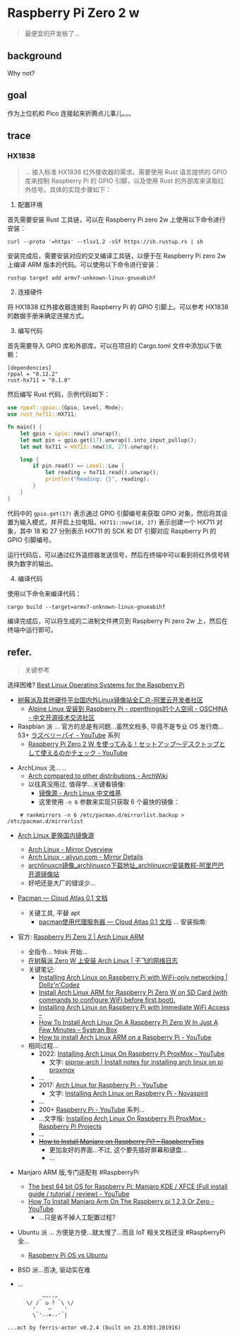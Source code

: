 # Raspberry Pi Zero 2 w
> 最便宜的开发板了...

## background

Why not?

## goal

作为上位机和 Pico 连接起来折腾点儿事儿。。。

## trace

### HX1838
> ... 接入标准 HX1838 红外接收器的需求。需要使用 Rust 语言提供的 GPIO 库来控制 Raspberry Pi 的 GPIO 引脚，以及使用 Rust 的外部库来读取红外信号。具体的实现步骤如下：

1. 配置环境

首先需要安装 Rust 工具链，可以在 Raspberry Pi zero 2w 上使用以下命令进行安装：

```
curl --proto '=https' --tlsv1.2 -sSf https://sh.rustup.rs | sh
```

安装完成后，需要安装对应的交叉编译工具链，以便于在 Raspberry Pi zero 2w 上编译 ARM 版本的代码。可以使用以下命令进行安装：

```
rustup target add armv7-unknown-linux-gnueabihf
```

2. 连接硬件

将 HX1838 红外接收器连接到 Raspberry Pi 的 GPIO 引脚上。可以参考 HX1838 的数据手册来确定连接方式。

3. 编写代码

首先需要导入 GPIO 库和外部库，可以在项目的 Cargo.toml 文件中添加以下依赖：

```
[dependencies]
rppal = "0.12.2"
rust-hx711 = "0.1.0"
```

然后编写 Rust 代码，示例代码如下：

```rust
use rppal::gpio::{Gpio, Level, Mode};
use rust_hx711::HX711;

fn main() {
    let gpio = Gpio::new().unwrap();
    let mut pin = gpio.get(17).unwrap().into_input_pullup();
    let mut hx711 = HX711::new(18, 27).unwrap();

    loop {
        if pin.read() == Level::Low {
            let reading = hx711.read().unwrap();
            println!("Reading: {}", reading);
        }
    }
}
```

代码中的 `gpio.get(17)` 表示通过 GPIO 引脚编号来获取 GPIO 对象，然后将其设置为输入模式，并开启上拉电阻。`HX711::new(18, 27)` 表示创建一个 HX711 对象，其中 18 和 27 分别表示 HX711 的 SCK 和 DT 引脚对应 Raspberry Pi 的 GPIO 引脚编号。

运行代码后，可以通过红外遥控器发送信号，然后在终端中可以看到将红外信号转换为数字的输出。

4. 编译代码

使用以下命令来编译代码：

```
cargo build --target=armv7-unknown-linux-gnueabihf
```

编译完成后，可以将生成的二进制文件拷贝到 Raspberry Pi zero 2w 上，然后在终端中运行即可。

## refer.
> 关键参考

选择困难? [Best Linux Operating Systems for the Raspberry Pi](https://www.electromaker.io/blog/article/12-best-linux-operating-systems-for-the-raspberry-pi)

-	[树莓派及其他硬件平台国内外Linux镜像站全汇总-阿里云开发者社区](http://segmentfault.com/a/1190000000503041)
    -	[Alpine Linux 安装到 Raspberry Pi - openthings的个人空间 - OSCHINA - 中文开源技术交流社区](https://my.oschina.net/u/2306127/blog/1587585)
-	Raspbian 派 ... 官方的总是有问题...虽然文档多, 毕竟不是专业 OS 发行商...
		53+ [ラズベリーパイ - YouTube](https://www.youtube.com/playlist?list=PLolGQZF-26atBkbYgFDm7z1o_B_eFy6eK) 系列
    + 	[Raspberry Pi Zero 2 W を使ってみる！セットアップ〜デスクトップとして使えるのかチェック - YouTube](https://www.youtube.com/watch?v=wSvMPMdJjXI)
+ ArchLinux 流... ..
    + [Arch compared to other distributions - ArchWiki](https://wiki.archlinux.org/title/arch_compared_to_other_distributions#See_also)
    + 	以往真没用过, 值得学...关键看镜像:
        + [镜像源 - Arch Linux 中文维基](https://wiki.archlinuxcn.org/zh-hans/%E9%95%9C%E5%83%8F%E6%BA%90#%E5%8F%82%E8%A7%81)
        + 这里使用 `-n 6` 参数来实现只获取 6 个最快的镜像：
			    
```
    # rankmirrors -n 6 /etc/pacman.d/mirrorlist.backup > /etc/pacman.d/mirrorlist
```

- [Arch Linux 更换国内镜像源](https://www.zzxworld.com/posts/change-cn-mirror-for-arch-linux)
    - [Arch Linux - Mirror Overview](https://archlinux.org/mirrors/)
    - [Arch Linux - aliyun.com - Mirror Details](https://archlinux.org/mirrors/aliyun.com/)
    - [archlinuxcn镜像_archlinuxcn下载地址_archlinuxcn安装教程-阿里巴巴开源镜像站](https://developer.aliyun.com/mirror/archlinuxcn/)
    - 好吧还是大厂的错误少...
- [Pacman — Cloud Atlas 0.1 文档](https://cloud-atlas.readthedocs.io/zh_CN/latest/linux/arch_linux/pacman.html)
    - 关键工具, 平替 apt
        - [pacman使用代理服务器 — Cloud Atlas 0.1 文档](https://cloud-atlas.readthedocs.io/zh_CN/latest/linux/arch_linux/pacman_proxy.html)
			...
安装指南:

- 官方: [Raspberry Pi Zero 2 | Arch Linux ARM](https://archlinuxarm.org/platforms/armv8/broadcom/raspberry-pi-zero-2)
    - 全指令... fdisk 开始...
    - [在树莓派 Zero W 上安装 Arch Linux | 子飞的网络日志](https://chirsz.cc/blog/2020-09/install-archlinux-rp0w.html)
    - 关键笔记:
        - [Installing Arch Linux on Raspberry Pi with WiFi-only networking | Dollz'n'Codez](https://figuregeek.eu/linux/1732)
        - [Install Arch Linux ARM for Raspberry Pi Zero W on SD Card (with commands to configure WiFi before first boot).](https://gist.github.com/larsch/4a320f8ee5586fe6170af8051fcd9f85)
        - [Installing Arch Linux on Raspberry Pi with Immediate WiFi Access –](https://ladvien.com/installing-arch-linux-raspberry-pi-zero-w/)
        - [How To Install Arch Linux On A Raspberry Pi Zero W In Just A Few Minutes – Systran Box](https://www.systranbox.com/how-to-install-arch-linux-on-raspberry-pi-zero-w/)
        - [How to install Arch Linux ARM on a Raspberry Pi - YouTube](https://www.youtube.com/watch?v=TCfMr3vk6FU)
    - 相同过程...
        - 2022: [Installing Arch Linux On Raspberry Pi ProxMox - YouTube](https://www.youtube.com/watch?v=GvwD9pXYJi4)
            - 文字: [piprox-arch | Install notes for installing arch linux on pi proxmox](https://novaspirit.github.io/piprox-arch/)
        - ...
        - 2017: [Arch Linux for Raspberry Pi - YouTube](https://www.youtube.com/watch?v=28-oPIuz-G0)
            - 文字: [Installing Arch Linux on Raspberry Pi - Novaspirit](https://www.novaspirit.com/2017/04/25/installing-arch-linux-raspberry-pi/)
        - ...
        - 200+ [Raspberry Pi - YouTube](https://www.youtube.com/watch?v=qhe6KUw3D78&list=PL846hFPMqg3iTKbgQryS6UNXM4Nf3KVFw&pp=iAQB) 系列...
        - ...文字版: [Installing Arch Linux On Raspberry Pi ProxMox - Raspberry Pi Projects](https://raspberrypiprojects.com/installing-arch-linux-on-raspberry-pi-proxmox/)
        - 	...
        - ~~[How to Install Manjaro on Raspberry Pi? – RaspberryTips](https://raspberrytips.com/install-manjaro-raspberry-pi/)~~
            - 更加友好的界面...不过, 这个要先插好屏幕和键盘...
            - ...
- Manjaro ARM 版,专门适配有 #RaspberryPi
    - [The best 64 bit OS for Raspberry Pi: Manjaro KDE / XFCE (Full install guide / tutorial / review) - YouTube](https://www.youtube.com/watch?v=HwlM1Ws6KC8)
    - [How To Install Manjaro Arm On The Raspberry pi 1 2 3 Or Zero - YouTube](https://www.youtube.com/watch?v=u8vricJXVWQ)
        - ...只是省不掉人工配置过程?
- Ubuntu 派 ... 方便是方便...就太慢了...而且 IoT 相关文档还没 #RaspberryPi 全...
    - [Raspberry Pi OS vs Ubuntu](https://linuxhint.com/category/raspberry-pi/)
- BSD 派...否决, 驱动实在难
- ...



```
          _~∽--~_
      \/ /  ◶ ?  \ \/
        '_   ⌐   _'
        \ '--+--' |

...act by ferris-actor v0.2.4 (built on 23.0303.201916)
```